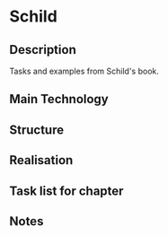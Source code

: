 # Schild


## Description

 Tasks and examples from Schild's book.



## Main Technology
 	

## Structure


		
## Realisation


## Task list for chapter


 
## Notes



















